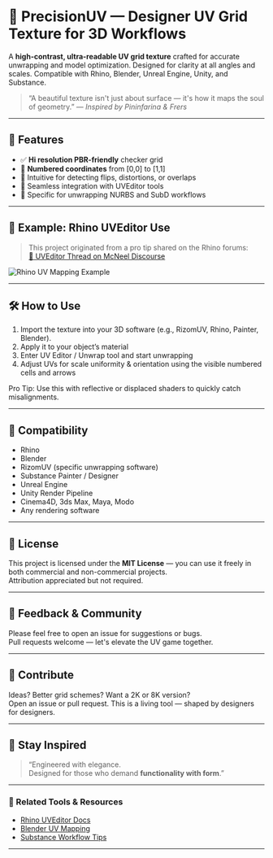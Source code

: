 # 🎯 PrecisionUV — Designer UV Grid Texture for 3D Workflows

A **high-contrast, ultra-readable UV grid texture** crafted for accurate unwrapping and model optimization. Designed for clarity at all angles and scales. Compatible with Rhino, Blender, Unreal Engine, Unity, and Substance.

> “A beautiful texture isn't just about surface — it's how it maps the soul of geometry.” — *Inspired by Pininfarina & Frers*

---

## 🚀 Features

- ✅ **Hi resolution PBR-friendly** checker grid
- 🎯 **Numbered coordinates** from [0,0] to [1,1]
- 🧠 Intuitive for detecting flips, distortions, or overlaps
- 🧵 Seamless integration with UVEditor tools
- 💎 Specific for unwrapping NURBS and SubD workflows

---

## 📸 Example: Rhino UVEditor Use

> This project originated from a pro tip shared on the Rhino forums:  
[🔗 UVEditor Thread on McNeel Discourse](https://discourse.mcneel.com/t/uveditor-tip-uv-mapping-replace-your-uv-grid-texture)

![Rhino UV Mapping Example](examples/rhino_uveditor_demo.png)

---

## 🛠️ How to Use

1. Import the texture into your 3D software (e.g., RizomUV, Rhino, Painter, Blender).
2. Apply it to your object’s material
3. Enter UV Editor / Unwrap tool and start unwrapping
4. Adjust UVs for scale uniformity & orientation using the visible numbered cells and arrows

Pro Tip: Use this with reflective or displaced shaders to quickly catch misalignments.

---

## 🧩 Compatibility

- Rhino
- Blender
- RizomUV (specific unwrapping software)
- Substance Painter / Designer
- Unreal Engine
- Unity Render Pipeline
- Cinema4D, 3ds Max, Maya, Modo
- Any rendering software

---

## 📖 License

This project is licensed under the **MIT License** — you can use it freely in both commercial and non-commercial projects.  
Attribution appreciated but not required.

---

## 💬 Feedback & Community

Please feel free to open an issue for suggestions or bugs.  
Pull requests welcome — let's elevate the UV game together.

---

## 🤝 Contribute

Ideas? Better grid schemes? Want a 2K or 8K version?  
Open an issue or pull request. This is a living tool — shaped by designers for designers.

---

## 💬 Stay Inspired

> “Engineered with elegance.  
> Designed for those who demand **functionality with form**.”

---

### 🔗 Related Tools & Resources

- [Rhino UVEditor Docs](https://www.rhino3d.com)
- [Blender UV Mapping](https://docs.blender.org/manual/en/latest/modeling/meshes/uv/editing.html)
- [Substance Workflow Tips](https://substance3d.adobe.com)

---

